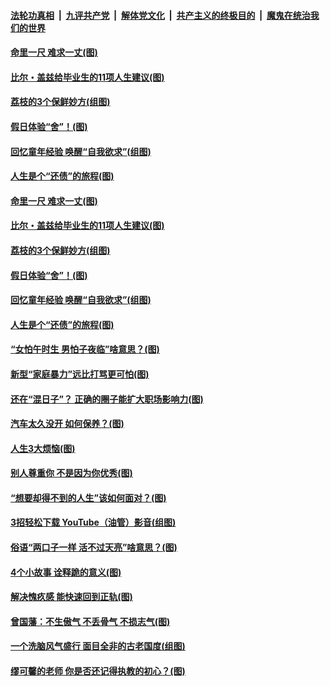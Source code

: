 

####  [法轮功真相](../../../../basic/blob/master/README.md?t=06211831) &nbsp;|&nbsp; [九评共产党](../../../../9ping.md/blob/master/README.md?t=06211831) &nbsp;|&nbsp; [解体党文化](../../../../jtdwh.md/blob/master/README.md?t=06211831)  &nbsp;|&nbsp; [共产主义的终极目的](../../../../gczydzjmd.md/blob/master/README.md?t=06211831) &nbsp;|&nbsp; [魔鬼在统治我们的世界](../../../../mgztzwmdsj.md/blob/master/README.md?t=06211831) 

#### [命里一尺 难求一丈(图)](../pages/p8/936782.md?t=06211831) 

#### [比尔・盖兹给毕业生的11项人生建议(图)](../pages/p8/936231.md?t=06211831) 

#### [荔枝的3个保鲜妙方(组图)](../pages/p8/936950.md?t=06211831) 

#### [假日体验“舍”！(图)](../pages/p8/937183.md?t=06211831) 

#### [回忆童年经验 唤醒“自我欲求”(组图)](../pages/p8/937082.md?t=06211831) 

#### [人生是个“还债”的旅程(图)](../pages/p8/936768.md?t=06211831) 

#### [命里一尺 难求一丈(图)](../pages/p8/936782.md?t=06211831) 

#### [比尔・盖兹给毕业生的11项人生建议(图)](../pages/p8/936231.md?t=06211831) 

#### [荔枝的3个保鲜妙方(组图)](../pages/p8/936950.md?t=06211831) 

#### [假日体验“舍”！(图)](../pages/p8/937183.md?t=06211831) 

#### [回忆童年经验 唤醒“自我欲求”(组图)](../pages/p8/937082.md?t=06211831) 

#### [人生是个“还债”的旅程(图)](../pages/p8/936768.md?t=06211831) 

#### [“女怕午时生 男怕子夜临”啥意思？(图)](../pages/p8/937081.md?t=06211831) 

#### [新型“家庭暴力”远比打骂更可怕(图)](../pages/p8/936230.md?t=06211831) 

#### [还在“混日子”？ 正确的圈子能扩大职场影响力(图)](../pages/p8/937049.md?t=06211831) 

#### [汽车太久没开 如何保养？(图)](../pages/p8/937035.md?t=06211831) 

#### [人生3大烦恼(图)](../pages/p8/936959.md?t=06211831) 

#### [别人尊重你 不是因为你优秀(图)](../pages/p8/936253.md?t=06211831) 

#### [“想要却得不到的人生”该如何面对？(图)](../pages/p8/936933.md?t=06211831) 

#### [3招轻松下载 YouTube（油管）影音(组图)](../pages/p8/936922.md?t=06211831) 

#### [俗语“两口子一样 活不过天亮”啥意思？(图)](../pages/p8/936917.md?t=06211831) 

#### [4个小故事 诠释跪的意义(图)](../pages/p8/936353.md?t=06211831) 

#### [解决愧疚感 能快速回到正轨(图)](../pages/p8/936834.md?t=06211831) 

#### [曾国藩：不生傲气 不丢骨气 不损志气(图)](../pages/p8/936248.md?t=06211831) 

#### [一个洗脑风气盛行 面目全非的古老国度(组图)](../pages/p8/936759.md?t=06211831) 

#### [缪可馨的老师 你是否还记得执教的初心？(图)](../pages/p8/936737.md?t=06211831) 

